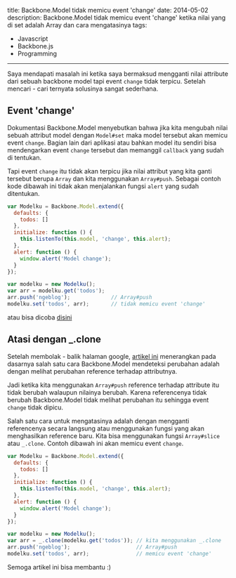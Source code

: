 title: Backbone.Model tidak memicu event 'change'
date: 2014-05-02
description: Backbone.Model tidak memicu event 'change' ketika nilai yang di set adalah Array dan cara mengatasinya
tags:
- Javascript
- Backbone.js
- Programming
---
Saya mendapati masalah ini ketika saya bermaksud mengganti nilai attribute dari sebuah backbone model tapi event `change` tidak terpicu.  Setelah mencari - cari ternyata solusinya sangat sederhana.
<!-- more -->
## Event 'change'
Dokumentasi Backbone.Model menyebutkan bahwa jika kita mengubah nilai sebuah attribut model dengan `Model#set` maka model tersebut akan memicu event `change`. Bagian lain dari aplikasi atau bahkan model itu sendiri bisa mendengarkan event `change` tersebut dan memanggil `callback` yang sudah di tentukan.

Tapi event `change` itu tidak akan terpicu jika nilai attribut yang kita ganti tersebut berupa `Array` dan kita menggunakan `Array#push`. Sebagai contoh kode dibawah ini tidak akan menjalankan fungsi `alert` yang sudah ditentukan.

``` javascript
var Modelku = Backbone.Model.extend({
  defaults: {
    todos: []
  },
  initialize: function () {
    this.listenTo(this.model, 'change', this.alert);
  },
  alert: function () {
    window.alert('Model change');
  }
});

var modelku = new Modelku();
var arr = modelku.get('todos');
arr.push('ngeblog');             // Array#push
modelku.set('todos', arr);       // tidak memicu event 'change'
```

atau bisa dicoba [disini](http://jsbin.com/loyuj/1/)

## Atasi dengan _.clone
Setelah membolak - balik halaman google, [artikel ini](http://stackoverflow.com/questions/9909799/backbone-js-change-not-firing-on-model-change) menerangkan pada dasarnya salah satu cara Backbone.Model mendeteksi perubahan adalah dengan melihat perubahan reference terhadap attributnya.

Jadi ketika kita menggunakan `Array#push` reference terhadap attribute itu tidak berubah walaupun nilainya berubah. Karena referencenya tidak berubah Backbone.Model tidak melihat perubahan itu sehingga event `change` tidak dipicu.

Salah satu cara untuk mengatasinya adalah dengan mengganti referencenya secara langsung atau menggunakan fungsi yang akan menghasilkan reference baru. Kita bisa menggunakan fungsi `Array#slice` atau `_.clone`. Contoh dibawah ini akan memicu event `change`.

``` javascript
var Modelku = Backbone.Model.extend({
  defaults: {
    todos: []
  },
  initialize: function () {
    this.listenTo(this.model, 'change', this.alert);
  },
  alert: function () {
    window.alert('Model change');
  }
});

var modelku = new Modelku();
var arr = _.clone(modelku.get('todos')); // kita menggunakan _.clone
arr.push('ngeblog');                     // Array#push
modelku.set('todos', arr);               // memicu event 'change'
```

Semoga artikel ini bisa membantu :)

